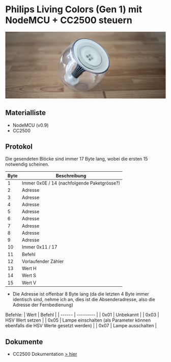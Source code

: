 # Philips Living Colors (Gen 1) mit NodeMCU + CC2500 steuern
<img src="./doc/header.jpg"/>

## Materialliste
* NodeMCU (v0.9)
* CC2500

## Protokol
Die gesendeten Blöcke sind immer 17 Byte lang, wobei die ersten 15 notwendig scheinen.

| Byte  | Beschreibung |
| ------ | --------- |
| 1  | Immer 0x0E / 14 (nachfolgende Paketgrösse?) |
| 2  | Adresse  |
| 3  | Adresse  |
| 4  | Adresse  |
| 5  | Adresse  |
| 6  | Adresse  |
| 7  | Adresse  |
| 8  | Adresse  |
| 9  | Adresse  |
| 10  | Immer 0x11 / 17  |
| 11  | Befehl   |
| 12  | Vorlaufender Zähler  |
| 13  | Wert H  |
| 14  | Wert S  |
| 15  | Wert V  |

* Die Adresse ist offenbar 8 Byte lang (da die letzten 4 Byte immer identisch sind, nehme ich an, dies ist die Absenderadresse, also die Adresse der Fernbedienung)

Befehle: 
| Wert  | Befehl |
| ------ | --------- |
| 0x01 | Unbekannt |
| 0x03 | HSV Wert setzen |
| 0x05 | Lampe einschalten (als Parameter können ebenfalls die HSV Werte gesetzt werden) |
| 0x07 | Lampe ausschalten |

## Dokumente
* CC2500 Dokumentation [> hier](https://www.ti.com/lit/ds/swrs040c/swrs040c.pdf?ts=1604949563747)